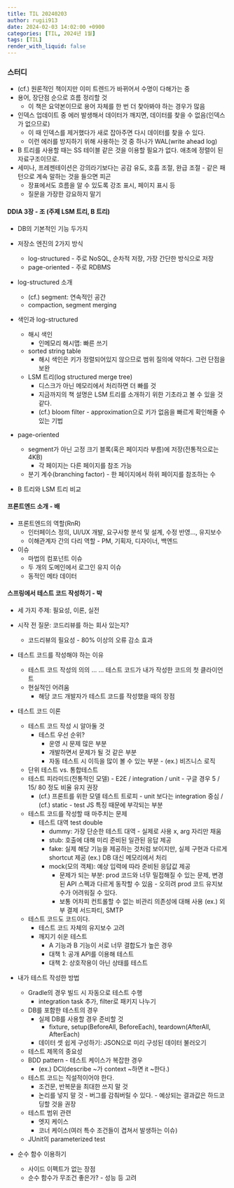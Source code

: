 ```yaml
---
title: TIL 20240203
author: rugii913
date: 2024-02-03 14:02:00 +0900
categories: [TIL, 2024년 1월]
tags: [TIL]
render_with_liquid: false
---
```


### 스터디
- (cf.) 원론적인 책이지만 이미 트렌드가 바뀌어서 수명이 다해가는 중
- 용어, 장단점 순으로 흐름 정리할 것
  - 이 책은 요약본이므로 용어 자체를 한 번 더 찾아봐야 하는 경우가 많음
- 인덱스 업데이트 중 에러 발생해서 데이터가 깨지면, 데이터를 찾을 수 없음(인덱스가 없으므로)
  - 이 때 인덱스를 제거했다가 새로 잡아주면 다시 데이터를 찾을 수 있다.
  - 이런 에러를 방지하기 위해 사용하는 것 중 하나가 WAL(write ahead log)
- B 트리를 사용할 때는 SS 테이블 같은 것을 이용할 필요가 없다. 애초에 정렬이 된 자료구조이므로.
- 세미나, 프레젠테이션은 강의라기보다는 공감 유도, 호흡 조절, 완급 조절 - 같은 패턴으로 계속 말하는 것을 들으면 피곤
  - 장표에서도 흐름을 알 수 있도록 강조 표시, 페이지 표시 등
  - 질문을 가장한 강요하지 말기

#### DDIA 3장 - 조 (주제 LSM 트리, B 트리)
- DB의 기본적인 기능 두가지
- 저장소 엔진의 2가지 방식
  - log-structured - 주로 NoSQL, 순차적 저장, 가장 간단한 방식으로 저장
  - page-oriented - 주로 RDBMS

- log-structured 소개
  - (cf.) segment: 연속적인 공간
  - compaction, segment merging

- 색인과 log-structured
  - 해시 색인
    - 인메모리 해시맵: 빠른 쓰기
  - sorted string table
    - 해시 색인은 키가 정렬되어있지 않으므로 범위 질의에 약하다. 그런 단점을 보완
  - LSM 트리(log structured merge tree)
    - 디스크가 아닌 메모리에서 처리하면 더 빠를 것
    - 지금까지의 책 설명은 LSM 트리를 소개하기 위한 기초라고 볼 수 있을 것 같다.
    - (cf.) bloom filter - approximation으로 키가 없음을 빠르게 확인해줄 수 있는 기법

- page-oriented
  - segment가 아닌 고정 크기 블록(혹은 페이지라 부름)에 저장(전통적으로는 4KB)
    - 각 페이지는 다른 페이지를 참조 가능
  - 분기 계수(branching factor) - 한 페이지에서 하위 페이지를 참조하는 수

- B 트리와 LSM 트리 비교

#### 프론트엔드 소개 - 배
- 프론트엔드의 역할(RnR)
  - 인터페이스 정의, UI/UX 개발, 요구사항 분석 및 설계, 수정 반영..., 유지보수
  - 이해관계자 간의 다리 역할 - PM, 기획자, 디자이너, 백엔드
- 이슈
  - 마법의 컴포넌트 이슈
  - 두 개의 도메인에서 로그인 유지 이슈
  - 동적인 메타 데이터

#### 스프링에서 테스트 코드 작성하기 - 박
- 세 가지 주제: 필요성, 이론, 실전

- 시작 전 질문: 코드리뷰를 하는 회사 있는지?
  - 코드리뷰의 필요성 - 80% 이상의 오류 감소 효과

- 테스트 코드를 작성해야 하는 이유
  - 테스트 코드 작성의 의의 ... ... 테스트 코드가 내가 작성한 코드의 첫 클라이언트
  - 현실적인 어려움
    - 해당 코드 개발자가 테스트 코드를 작성했을 때의 장점

- 테스트 코드 이론
  - 테스트 코드 작성 시 알아둘 것
    - 테스트 우선 순위?
      - 운영 시 문제 많은 부분
      - 개발하면서 문제가 될 것 같은 부분
      - 자동 테스트 시 이득을 많이 볼 수 있는 부분 - (ex.) 비즈니스 로직
  - 단위 테스트 vs. 통합테스트
  - 테스트 피라미드(전통적인 모델) - E2E / integration / unit - 구글 경우 5 / 15/ 80 정도 비율 유지 권장
    - (cf.) 프론트를 위한 모델 테스트 트로피 - unit 보다는 integration 중심 / (cf.) static - test JS 특징 때문에 부각되는 부분
  - 테스트 코드를 작성할 때 마주치는 문제
    - 테스트 대역 test double
      - dummy: 가장 단순한 테스트 대역 - 실제로 사용 x, arg 자리만 채움
      - stub: 호출에 대해 미리 준비된 일관된 응답 제공
      - fake: 실제 해당 기능을 제공하는 것처럼 보이지만, 실제 구현과 다르게 shortcut 제공 (ex.) DB 대신 메모리에서 처리
      - mock(모의 객체): 예상 입력에 따라 준비된 응답값 제공
        - 문제가 되는 부분: prod 코드와 너무 밀접해질 수 있는 문제, 변경된 API 스펙과 다르게 동작할 수 있음 - 오히려 prod 코드 유지보수가 어려워질 수 있다.
        - 보통 어차피 컨트롤할 수 없는 비관리 의존성에 대해 사용 (ex.) 외부 결제 서드파티, SMTP
  - 테스트 코드도 코드이다.
    - 테스트 코드 자체의 유지보수 고려
    - 깨지기 쉬운 테스트
      - A 기능과 B 기능이 서로 너무 결합도가 높은 경우
      - 대책 1: 공개 API를 이용해 테스트
      - 대책 2: 상호작용이 아닌 상태를 테스트

- 내가 테스트 작성한 방법
  - Gradle의 경우 빌드 시 자동으로 테스트 수행
    - integration task 추가, filter로 패키지 나누기
  - DB를 포함한 테스트의 경우
    - 실제 DB를 사용할 경우 준비할 것
      - fixture, setup(BeforeAll, BeforeEach), teardown(AfterAll, AfterEach)
    - 데이터 셋 쉽게 구성하기: JSON으로 미리 구성된 데이터 불러오기
  - 테스트 제목의 중요성
  - BDD pattern - 테스트 케이스가 복잡한 경우
    - (ex.) DCI(describe ~가 context ~하면 it ~한다.)
  - 테스트 코드는 직설적이어야 한다.
    - 조건문, 반복문을 최대한 쓰지 말 것
    - 논리를 넣지 말 것 - 버그를 감춰버릴 수 있다. - 예상되는 결과값은 하드코딩할 것을 권장
  - 테스트 범위 관련
    - 엣지 케이스
    - 코너 케이스(여러 특수 조건들이 겹쳐서 발생하는 이슈)
  - JUnit의 parameterized test

- 순수 함수 이용하기
  - 사이드 이펙트가 없는 장점
  - 순수 함수가 무조건 좋은가? - 성능 등 고려

